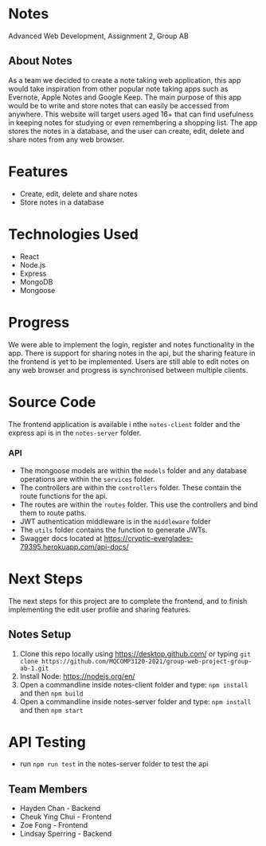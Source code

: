 # Notes
Advanced Web Development, Assignment 2, Group AB

## About Notes
As a team we decided to create a note taking web application, this app would take inspiration from other popular note taking apps such as Evernote, 
Apple Notes and Google Keep. The main purpose of this app would be to write and store notes that can easily be accessed from anywhere. This website 
will target users aged 16+ that can find usefulness in keeping notes for studying or even remembering a shopping list.
The app stores the notes in a database, and the user can create, edit, delete and share notes from any web browser.

# Features
* Create, edit, delete and share notes
* Store notes in a database

# Technologies Used
* React
* Node.js
* Express
* MongoDB
* Mongoose

# Progress

We were able to implement the login, register and notes functionality in the app. There is support for sharing notes in the api, but the sharing feature in the frontend is yet to be implemented. Users are still able to edit notes on any web browser and progress is synchronised between multiple clients.

# Source Code
The frontend application is available i nthe `notes-client` folder and the express api is in the `notes-server` folder.

### API
* The mongoose models are within the `models` folder and any database operations are within the `services` folder.
* The controllers are within the `controllers` folder. These contain the route functions for the api.
* The routes are within the `routes` folder. This use the controllers and bind them to route paths.
* JWT authentication middleware is in the `middleware` folder
* The `utils` folder contains the function to generate JWTs.
* Swagger docs located at https://cryptic-everglades-79395.herokuapp.com/api-docs/
# Next Steps
The next steps for this project are to complete the frontend, and to finish implementing the edit user profile and sharing features.

## Notes Setup
1. Clone this repo locally using https://desktop.github.com/ or typing `git clone https://github.com/MQCOMP3120-2021/group-web-project-group-ab-1.git`
2. Install Node: https://nodejs.org/en/
3. Open a commandline inside notes-client folder and type: `npm install` and then `npm build`
4. Open a commandline inside notes-server folder and type: `npm install` and then `npm start`

# API Testing
* run `npm run test` in the notes-server folder to test the api
## Team Members
- Hayden Chan - Backend
- Cheuk Ying Chui - Frontend
- Zoe Fong - Frontend
- Lindsay Sperring - Backend
